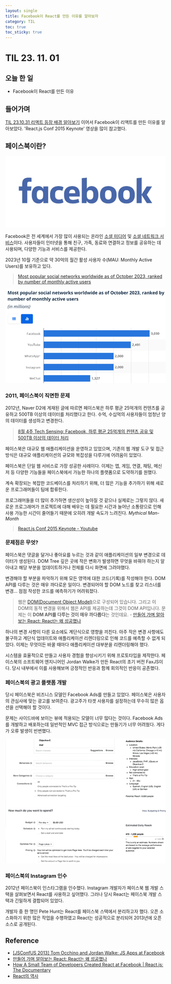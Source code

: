 ```yaml
---
layout: single
title: Facebook이 React를 만든 이유를 알아보자
category: TIL
toc: true
toc_sticky: true
---
```


# TIL 23. 11. 01

## 오늘 한 일

- Facebook이 React를 만든 이유


## 들어가며

[TIL 23.10.31 리액트 등장 배경 알아보기](https://scseong.github.io/til/231031TIL/) 이어서 Facebook이 리액트를 만든 이유를 알아보았다. 'React.js Conf 2015 Keynote' 영상을 많이 참고했다.

## 페이스북이란?

![image-20231101214020986](/assets/images/2023-11-01-231101TIL/image-20231101214020986.png)

Facebook은 전 세계에서 가장 많이 사용되는 온라인 [소셜 미디어](https://ko.wikipedia.org/wiki/소셜_미디어) 및 [소셜 네트워크 서비스](https://ko.wikipedia.org/wiki/소셜_네트워크_서비스)이다. 사용자들이 인터넷을 통해 친구, 가족, 동료와 연결하고 정보를 공유하는 데 사용되며, 다양한 기능과 서비스를 제공한다.

2023년 10월 기준으로 약 30억의 월간 활성 사용자 수(MAU: Monthly Active Users)를 보유하고 있다.

>  [Most popular social networks worldwide as of October 2023, ranked by number of monthly active users](https://www.statista.com/statistics/272014/global-social-networks-ranked-by-number-of-users/)

![image-20231101195540441](/assets/images/2023-11-01-231101TIL/image-20231101195540441.png)

### 2011, 페이스북이 직면한 문제

2012년, Naver D2에 게재된 글에 따르면 페이스북은 하루 평균 25억개의 컨텐츠를 공유하고 500TB 이상의 데이터를 처리했다고 한다. 수억, 수십억의 사용자들이 엄청난 양의 데이터를 생성하고 변경한다. 

> [8월 4주 Tech Sensing: Facebook, 하루 평균 25억개의 컨텐츠 공유 및 500TB 이상의 데이터 처리](https://d2.naver.com/helloworld/138070)

페이스북은 대규모 웹 애플리케이션을 운영하고 있었으며, 기존의 웹 개발 도구 및 접근 방식은 대규모 애플리케이션의 규모와 복잡성을 다루기에 어려움이 있었다. 

페이스북은 단일 웹 서비스로 가장 성공한 사례이다. 이제는 앱, 게임, 연결, 채팅, 메신저 등 다양한 기능들을 페이스북에서 가능한 하나의 플랫폼으로 도약하기를 원했다. 

계속 확장되는 복잡한 코드베이스를 처리하기 위해, 더 많은 기능을 추가하기 위해 새로운 프로그래머들이 팀에 합류한다. 

프로그래머들을 더 많이 추가하면 생산성이 높아질 것 같으나 실제로는 그렇지 않다. 새로운 프로그래머가 프로젝트에 대해 배우는 데 필요한 시간과 늘어난 소통량으로 인해 사용 가능한 시간이 줄어들기 때문에 오히려 개발 속도가 느려진다. *Mythical Man-Month*

> [React.js Conf 2015 Keynote - Youtube](https://www.youtube.com/watch?v=KVZ-P-ZI6W4)

### 문제점은 무엇?

페이스북은 댓글을 달거나 좋아요를 누르는 것과 같이 애플리케이션의 일부 변경으로 데이터가 생성된다. DOM Tree 깊은 곳에 작은 변화가 발생하면 무엇을 바꿔야 하는지 알아내고 해당 부분을 업데이트하거나 전체를 다시 화면에 그려야했다.

변경해야 할 부분을 파악하기 위해 모든 영역에 대한 코드(기록)를 작성해야 한다. DOM API를 다루는 것은 매우 까다로운 일이다. 변경되어야 할 DOM 노드를 찾고 리스너를 변경... 점점 작성한 코드를 예측하기가 어려워졌다. 

> 웹은 [DOM(Document Object Model)](https://developer.mozilla.org/ko/docs/Web/API/Document_Object_Model/Introduction)으로 구성되어 있습니다. 그리고 이 DOM의 동적 변경을 위해서 웹은 API를 제공하는데 그것이 DOM API입니다. 문제는 이 **DOM API를 다루는 것이 매우 까다롭다**는 것인데요. - [만들어 가며 알아보는 React: React는 왜 성공했나](https://techblog.woowahan.com/8311/)

하나의 변경 사항이 다른 요소에도 계단식으로 영향을 끼친다. 아주 작은 변경 사항에도 불구하고 계단식 업데이트와 애플리케이션 리렌더링으로 인해 코드를 예측할 수 없게 되었다. 이제는 무엇이든 바꿀 때마다 애플리케이션 대부분을 리렌더링해야 했다. 

시스템을 효율적으로 만들고 사용자 경험을 향상시키기 위해 프로토타입을 제작한다. 페이스북의 소프트웨어 엔지니어인 Jordan Walke가 만든 React의 초기 버전 FaxJS이다. 당시 내부에서 이를 사용해보며 긍정적인 반응과 함께 회의적인 반응이 공존했다.

### 페이스북의 광고 플랫폼 개발

당시 페이스북은 비즈니스 모델인 Facebook Ads를 만들고 있었다. 페이스북은 사용자의 관심사에 맞는 광고를 보여준다. 광고주가 타겟 사용자를 설정하는데 무수히 많은 옵션을 선택해야 할 것이다.

문제는 사이드바에 보이는 뷰에 적용되는 모델이 너무 많다는 것이다. Facebook Ads를 개발하고 배포하는데 일반적인 MVC 접근 방식으로는 만들기가 너무 어려웠다. 게다가 오류 발생이 빈번했다.

![image-20231101231152210](/assets/images/2023-11-01-231101TIL/image-20231101231152210.png)

### 페이스북의 Instagram 인수

2012년 페이스북이 인스타그램을 인수했다. Instagram 개발자가 페이스북 웹 개발 스택을 살펴보면서 React를 사용하고 싶어했다. 그러나 당시 React는 페이스북 개발 스택과 긴밀하게 결합되어 있었다.

개발자 중 한 명인 Pete Hunt는 React를 페이스북 스택에서 분리하고자 했다. 오픈 소스화하기 위한 많은 작업을 수행하였고 React는 성공적으로 분리되어 2013년에 오픈 소스로 공개된다.

## Reference

- [[JSConfUS 2013] Tom Occhino and Jordan Walke: JS Apps at Facebook](https://www.youtube.com/watch?v=GW0rj4sNH2w)
- [만들어 가며 알아보는 React: React는 왜 성공했나](https://techblog.woowahan.com/8311/)
- [How A Small Team of Developers Created React at Facebook \| React.js: The Documentary](https://www.youtube.com/watch?v=8pDqJVdNa44)
- [React의 역사](https://www.indegser.com/content/dfc974fb-272c-48f2-a377-dff485a52d19?hash=27812433-2d48-4b62-8bed-4a21a0036f91)
